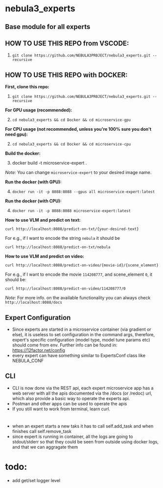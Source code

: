 # nebula3_experts
## Base module for all experts

## HOW TO USE THIS REPO from VSCODE:
1. `git clone https://github.com/NEBULA3PR0JECT/nebula3_experts.git --recursive`

## HOW TO USE THIS REPO with DOCKER:

**First, clone this repo:**
1. `git clone https://github.com/NEBULA3PR0JECT/nebula3_experts.git --recursive`

**For GPU usage (recommended):**

2. `cd nebula3_experts && cd Docker && cd microservice-gpu`

**For CPU usage (not recommended, unless you're 100% sure you don't need gpu):**

2. `cd nebula3_experts && cd Docker && cd microservice-cpu`

**Build the docker:**

3. docker build -t microservice-expert .

*Note:* You can change `microservice-expert` to your desired image name.

**Run the docker (with GPU):**

4. `docker run -it -p 8088:8088 --gpus all microservice-expert:latest`

**Run the docker (with CPU):**

4. `docker run -it -p 8088:8088 microservice-expert:latest`

**How to use VLM and predict on text:**

`curl http://localhost:8088/predict-on-txt/{your-desired-text}`

For e.g., if I want to encode the string `nebula` it should be

`curl http://localhost:8088/predict-on-txt/nebula`

**How to use VLM and predict on video:**

`curl http://localhost:8088/predict-on-video/{movie-id}/{scene_element}`

For e.g., if I want to encode the movie `114208777`, and scene_element `0`, it should be:

`curl http://localhost:8088/predict-on-video/114208777/0`

*Note*: For more info. on the available functionality you can always check `http://localhost:8088/docs`
## Expert Configuration
- Since experts are started in a microservice container (via gradient or else), it is useless to
  set configuration in the command args, therefore, expert's specific configuration
  (model type, model tune params etc) should come from env.
  Further info can be found in: https://12factor.net/config
- every expert can have something similar to ExpertsConf class like NEBULA_CONF

## CLI
- CLI is now done via the REST api, each expert microservice app has a web server with
  all the apis documented via the /docs (or /redoc) url, which also provide a basic way
  to operate the experts api.
- Postman and other apps can be used to operate the apis
- If you still want to work from terminal, learn curl.

#
- when an expert starts a new taks it has to call self.add_task and when finishes call self.remove_task
- since expert is running in container, all the logs are going to stdout/stderr so that they could be
  seen from outside using docker logs, and that we can aggragate them





# todo:
- add get/set logger level

